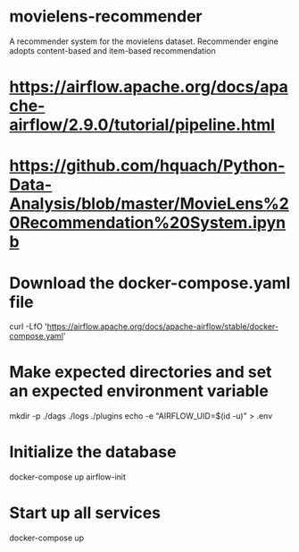 # movielens-recommender

A recommender system for the movielens dataset. Recommender engine adopts content-based and item-based recommendation

# https://airflow.apache.org/docs/apache-airflow/2.9.0/tutorial/pipeline.html

# https://github.com/hquach/Python-Data-Analysis/blob/master/MovieLens%20Recommendation%20System.ipynb

# Download the docker-compose.yaml file

curl -LfO 'https://airflow.apache.org/docs/apache-airflow/stable/docker-compose.yaml'

# Make expected directories and set an expected environment variable

mkdir -p ./dags ./logs ./plugins
echo -e "AIRFLOW_UID=$(id -u)" > .env

# Initialize the database

docker-compose up airflow-init

# Start up all services

docker-compose up
